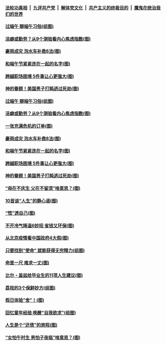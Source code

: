 ####  [法轮功真相](../../../../basic/blob/master/README.md?t=06251431) &nbsp;|&nbsp; [九评共产党](../../../../9ping.md/blob/master/README.md?t=06251431) &nbsp;|&nbsp; [解体党文化](../../../../jtdwh.md/blob/master/README.md?t=06251431)  &nbsp;|&nbsp; [共产主义的终极目的](../../../../gczydzjmd.md/blob/master/README.md?t=06251431) &nbsp;|&nbsp; [魔鬼在统治我们的世界](../../../../mgztzwmdsj.md/blob/master/README.md?t=06251431) 

#### [过端午 聊端午习俗(组图)](../pages/p8/937246.md?t=06251431) 

#### [洁癖或勤劳？从9个测验看内心焦虑指数(图)](../pages/p8/937558.md?t=06251431) 

#### [豪雨成灾 泡水车补救8法(图)](../pages/p8/937526.md?t=06251431) 

#### [和端午节紧紧连在一起的名字(图)](../pages/p8/937448.md?t=06251431) 

#### [跨越职场困境 5件事让心更强大(图)](../pages/p8/937375.md?t=06251431) 

#### [神的眷顾！美国男子打盹逃过死劫(图)](../pages/p8/936985.md?t=06251431) 

#### [过端午 聊端午习俗(组图)](../pages/p8/937246.md?t=06251431) 

#### [洁癖或勤劳？从9个测验看内心焦虑指数(图)](../pages/p8/937558.md?t=06251431) 

#### [一张充满危机的订单(图)](../pages/p8/936981.md?t=06251431) 

#### [豪雨成灾 泡水车补救8法(图)](../pages/p8/937526.md?t=06251431) 

#### [和端午节紧紧连在一起的名字(图)](../pages/p8/937448.md?t=06251431) 

#### [跨越职场困境 5件事让心更强大(图)](../pages/p8/937375.md?t=06251431) 

#### [神的眷顾！美国男子打盹逃过死劫(图)](../pages/p8/936985.md?t=06251431) 

#### [“母在不庆生 父在不留须”啥意思？(图)](../pages/p8/937234.md?t=06251431) 

#### [10首谈“人生”的静心谣(图)](../pages/p8/936965.md?t=06251431) 

#### [“悟”透自己(图)](../pages/p8/936972.md?t=06251431) 

#### [不开冷气降温6妙招 省钱又环保(图)](../pages/p8/937329.md?t=06251431) 

#### [从北京疫情看中国政府4大假(图)](../pages/p8/937196.md?t=06251431) 

#### [只要找到“使命” 就能获得无穷精力(组图)](../pages/p8/937159.md?t=06251431) 

#### [命里一尺 难求一丈(图)](../pages/p8/936782.md?t=06251431) 

#### [比尔・盖兹给毕业生的11项人生建议(图)](../pages/p8/936231.md?t=06251431) 

#### [荔枝的3个保鲜妙方(组图)](../pages/p8/936950.md?t=06251431) 

#### [假日体验“舍”！(图)](../pages/p8/937183.md?t=06251431) 

#### [回忆童年经验 唤醒“自我欲求”(组图)](../pages/p8/937082.md?t=06251431) 

#### [人生是个“还债”的旅程(图)](../pages/p8/936768.md?t=06251431) 

#### [“女怕午时生 男怕子夜临”啥意思？(图)](../pages/p8/937081.md?t=06251431) 

